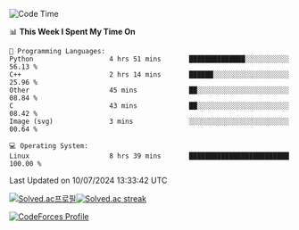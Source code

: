 
<!--START_SECTION:waka-->
![Code Time](http://img.shields.io/badge/Code%20Time-3%2C554%20hrs%2022%20mins-blue)

📊 **This Week I Spent My Time On** 

```text
💬 Programming Languages: 
Python                   4 hrs 51 mins       ██████████████░░░░░░░░░░░   56.13 % 
C++                      2 hrs 14 mins       ██████░░░░░░░░░░░░░░░░░░░   25.96 % 
Other                    45 mins             ██░░░░░░░░░░░░░░░░░░░░░░░   08.84 % 
C                        43 mins             ██░░░░░░░░░░░░░░░░░░░░░░░   08.42 % 
Image (svg)              3 mins              ░░░░░░░░░░░░░░░░░░░░░░░░░   00.64 % 

💻 Operating System: 
Linux                    8 hrs 39 mins       █████████████████████████   100.00 % 
```


 Last Updated on 10/07/2024 13:33:42 UTC
<!--END_SECTION:waka-->


[![Solved.ac프로필](http://mazassumnida.wtf/api/generate_badge?boj=hckim96)](https://solved.ac/hckim96)[![Solved.ac streak](http://mazandi.herokuapp.com/api?handle=hckim96&theme=dark)](https://solved.ac/hckim96)


[![CodeForces Profile](https://cf.leed.at?id=hckim96)](https://codeforces.com/profile/hckim96)

